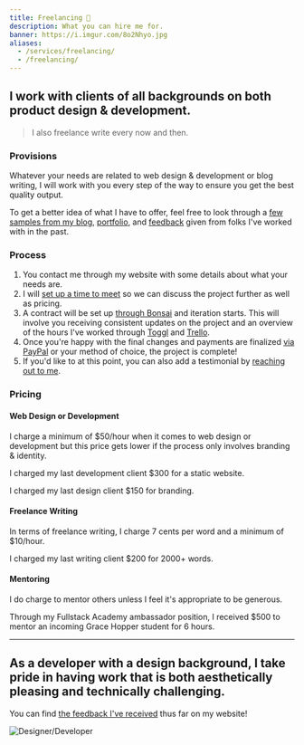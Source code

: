 ```yaml
---
title: Freelancing 💎️
description: What you can hire me for.
banner: https://i.imgur.com/8o2Nhyo.jpg
aliases:
  - /services/freelancing/
  - /freelancing/
---
```


## I work with clients of all backgrounds on both product design & development.

> I also freelance write every now and then.

### Provisions

Whatever your needs are related to web design & development or blog writing, I will work with you every step of the way to ensure you get the best quality output.

To get a better idea of what I have to offer, feel free to look through a [few samples from my blog](/blog), [portfolio](/portfolio), and [feedback](/services/reviews) given from folks I've worked with in the past.

### Process

1. You contact me through my website with some details about what your needs are.
2. I will [set up a time to meet](//calendly.com/fvcproductions) so we can discuss the project further as well as pricing.
3. A contract will be set up [through Bonsai](//www.hellobonsai.com) and iteration starts. This will involve you receiving consistent updates on the project and an overview of the hours I've worked through [Toggl](//toggl.com/) and [Trello](//trello.com).
4. Once you're happy with the final changes and payments are finalized [via PayPal](//paypal.me/fvcproductions) or your method of choice, the project is complete!
5. If you'd like to at this point, you can also add a testimonial by [reaching out to me](/contact).

### Pricing

#### Web Design or Development

I charge a minimum of $50/hour when it comes to web design or development but this price gets lower if the process only involves branding & identity.

I charged my last development client $300 for a static website.

I charged my last design client $150 for branding.

#### Freelance Writing

In terms of freelance writing, I charge 7 cents per word and a minimum of $10/hour.

I charged my last writing client $200 for 2000+ words.

#### Mentoring

I do charge to mentor others unless I feel it's appropriate to be generous.

Through my Fullstack Academy ambassador position, I received $500 to mentor an incoming Grace Hopper student for 6 hours.

---

## As a developer with a design background, I take pride in having work that is both aesthetically pleasing and technically challenging.

You can find [the feedback I've received](/reviews/) thus far on my website!

![Designer/Developer](https://i.imgur.com/hD3rQiK.jpg)
